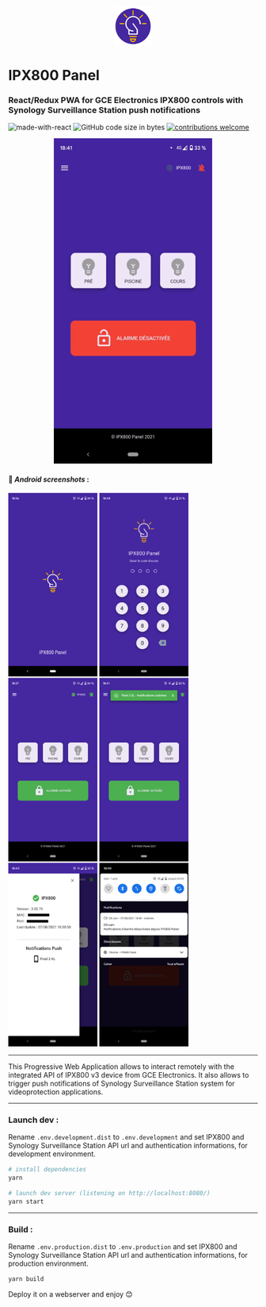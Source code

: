 <p align="center">
    <img src="src/assets/favicon.png" height="80">
</p>

# IPX800 Panel
### React/Redux PWA for GCE Electronics IPX800 controls with Synology Surveillance Station push notifications

![made-with-react](https://img.shields.io/badge/Made_with-React_/Redux-orange?style=flat)  ![GitHub code size in bytes](https://img.shields.io/github/languages/code-size/olivier-go/ipx800-react-pwa)  [![contributions welcome](https://img.shields.io/badge/contributions-welcome-brightgreen.svg?style=flat)](https://github.com/dwyl/esta/issues)


<p align="center">
    <img src="screenshots/screen-20210807-184215.gif" width="320"> 
</p>

#### :iphone: *Android screenshots* :
<p>
    <img src="screenshots/Screenshot_20210807-183629.png" width="180"> <img src="screenshots/Screenshot_20210807-184817.png" width="180"> <img src="screenshots/Screenshot_20210807-183701.png" width="180"> <img src="screenshots/Screenshot_20210807-184110.png" width="180"> <img src="screenshots/Screenshot_20210807-184024.png" width="180"> <img src="screenshots/Screenshot_20210807-184054.png" width="180">
</p>

***

This Progressive Web Application allows to interact remotely with the integrated API of IPX800 v3 device from GCE Electronics.
It also allows to trigger push notifications of Synology Surveillance Station system for videoprotection applications.

***

### Launch dev :

Rename `.env.development.dist` to `.env.development` and set IPX800 and Synology Surveillance Station API url and authentication informations, for development environment.

```sh
# install dependencies
yarn
```
```sh
# launch dev server (listening on http://localhost:8080/)
yarn start
```

***

### Build :

Rename `.env.production.dist` to `.env.production` and set IPX800 and Synology Surveillance Station API url and authentication informations, for production environment.

```sh
yarn build
```

Deploy it on a webserver and enjoy :blush:

